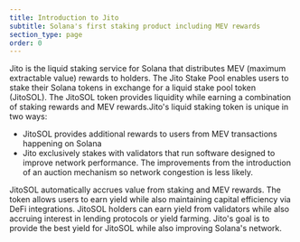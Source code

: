 ```yaml
---
title: Introduction to Jito
subtitle: Solana's first staking product including MEV rewards
section_type: page
order: 0
---
```

Jito is the liquid staking service for Solana that distributes MEV (maximum extractable value) rewards to holders. The Jito Stake Pool enables users to stake their Solana tokens in exchange for a liquid stake pool token (JitoSOL). The JitoSOL token provides liquidity while earning a combination of staking rewards and MEV rewards.Jito's liquid staking token is unique in two ways:

* JitoSOL provides additional rewards to users from MEV transactions happening on Solana
* Jito exclusively stakes with validators that run software designed to improve network performance. The improvements from the introduction of an auction mechanism so network congestion is less likely.

JitoSOL automatically accrues value from staking and MEV rewards. The token allows users to earn yield while also maintaining capital efficiency via DeFi integrations. JitoSOL holders can earn yield from validators while also accruing interest in lending protocols or yield farming. Jito's goal is to provide the best yield for JitoSOL while also improving Solana's network.
